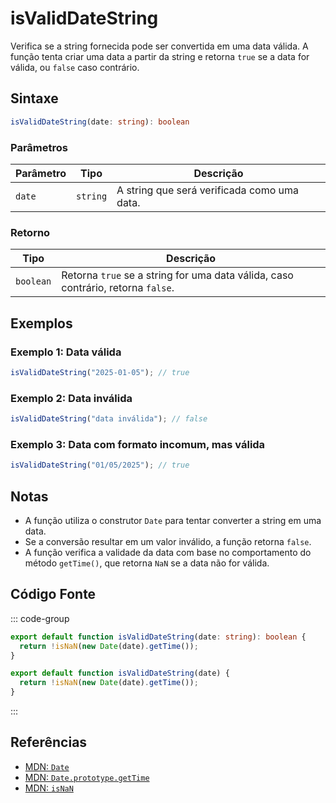 # isValidDateString  
Verifica se a string fornecida pode ser convertida em uma data válida. A função tenta criar uma data a partir da string e retorna `true` se a data for válida, ou `false` caso contrário.

## Sintaxe
```typescript
isValidDateString(date: string): boolean
```

### Parâmetros

| Parâmetro | Tipo    | Descrição                                  |
|-----------|---------|--------------------------------------------|
| `date`    | `string`| A string que será verificada como uma data. |

### Retorno

| Tipo      | Descrição                                        |
|-----------|--------------------------------------------------|
| `boolean` | Retorna `true` se a string for uma data válida, caso contrário, retorna `false`. |

## Exemplos

### Exemplo 1: Data válida
```typescript
isValidDateString("2025-01-05"); // true
```

### Exemplo 2: Data inválida
```typescript
isValidDateString("data inválida"); // false
```

### Exemplo 3: Data com formato incomum, mas válida
```typescript
isValidDateString("01/05/2025"); // true
```

## Notas
- A função utiliza o construtor `Date` para tentar converter a string em uma data.
- Se a conversão resultar em um valor inválido, a função retorna `false`.
- A função verifica a validade da data com base no comportamento do método `getTime()`, que retorna `NaN` se a data não for válida.

## Código Fonte
::: code-group

```typescript
export default function isValidDateString(date: string): boolean {
  return !isNaN(new Date(date).getTime());
}
```

```javascript
export default function isValidDateString(date) {
  return !isNaN(new Date(date).getTime());
}
```
:::

## Referências
- [MDN: `Date`](https://developer.mozilla.org/en-US/docs/Web/JavaScript/Reference/Global_Objects/Date)
- [MDN: `Date.prototype.getTime`](https://developer.mozilla.org/en-US/docs/Web/JavaScript/Reference/Global_Objects/Date/getTime)
- [MDN: `isNaN`](https://developer.mozilla.org/en-US/docs/Web/JavaScript/Reference/Global_Objects/isNaN)